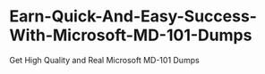 # Earn-Quick-And-Easy-Success-With-Microsoft-MD-101-Dumps
Get High Quality and Real Microsoft MD-101 Dumps
